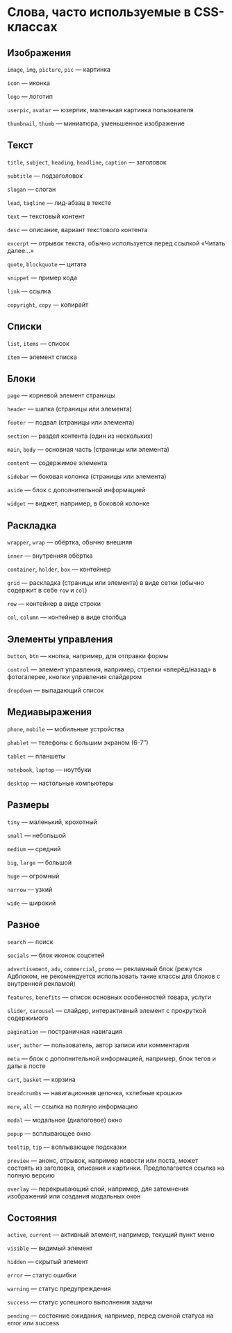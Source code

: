 <h1>Слова, часто используемые в CSS-классах</h1>
<h2>Изображения</h2>
<p><code>image</code>, <code>img</code>, <code>picture</code>, <code>pic</code>&nbsp;&mdash; картинка</p>
<p><code>icon</code>&nbsp;&mdash; иконка</p>
<p><code>logo</code>&nbsp;&mdash; логотип</p>
<p><code>userpic</code>, <code>avatar</code>&nbsp;&mdash; юзерпик, маленькая картинка пользователя</p>
<p><code>thumbnail</code>, <code>thumb</code>&nbsp;&mdash; миниатюра, уменьшенное изображение</p>
<h2>Текст</h2>
<p><code>title</code>, <code>subject</code>, <code>heading</code>, <code>headline</code>, <code>caption</code>&nbsp;&mdash; заголовок</p>
<p><code>subtitle</code>&nbsp;&mdash; подзаголовок</p>
<p><code>slogan</code>&nbsp;&mdash; слоган</p>
<p><code>lead</code>, <code>tagline</code>&nbsp;&mdash; лид-абзац в тексте</p>
<p><code>text</code>&nbsp;&mdash; текстовый контент</p>
<p><code>desc</code>&nbsp;&mdash; описание, вариант текстового контента</p>
<p><code>excerpt</code>&nbsp;&mdash; отрывок текста, обычно используется перед ссылкой &laquo;Читать далее...&raquo;</p>
<p><code>quote</code>, <code>blockquote</code>&nbsp;&mdash; цитата</p>
<p><code>snippet</code>&nbsp;&mdash; пример кода</p>
<p><code>link</code>&nbsp;&mdash; ссылка</p>
<p><code>copyright</code>, <code>copy</code>&nbsp;&mdash; копирайт</p>
<h2>Списки</h2>
<p><code>list</code>, <code>items</code>&nbsp;&mdash; список</p>
<p><code>item</code>&nbsp;&mdash; элемент списка</p>
<h2>Блоки</h2>
<p><code>page</code>&nbsp;&mdash; корневой элемент страницы</p>
<p><code>header</code>&nbsp;&mdash; шапка (страницы или элемента)</p>
<p><code>footer</code>&nbsp;&mdash; подвал (страницы или элемента)</p>
<p><code>section</code>&nbsp;&mdash; раздел контента (один из нескольких)</p>
<p><code>main</code>, <code>body</code>&nbsp;&mdash; основная часть (страницы или элемента)</p>
<p><code>content</code>&nbsp;&mdash; содержимое элемента</p>
<p><code>sidebar</code>&nbsp;&mdash; боковая колонка (страницы или элемента)</p>
<p><code>aside</code>&nbsp;&mdash; блок с дополнительной информацией</p>
<p><code>widget</code>&nbsp;&mdash; виджет, например, в боковой колонке</p>
<h2>Раскладка</h2>
<p><code>wrapper</code>, <code>wrap</code>&nbsp;&mdash; обёртка, обычно внешняя</p>
<p><code>inner</code>&nbsp;&mdash; внутренняя обёртка</p>
<p><code>container</code>, <code>holder</code>, <code>box</code>&nbsp;&mdash; контейнер</p>
<p><code>grid</code>&nbsp;&mdash; раскладка (страницы или элемента) в виде сетки (обычно содержит в себе <code>row</code> и <code>col</code>)</p>
<p><code>row</code>&nbsp;&mdash; контейнер в виде строки</p>
<p><code>col</code>, <code>column</code>&nbsp;&mdash; контейнер в виде столбца</p>
<h2>Элементы управления</h2>
<p><code>button</code>, <code>btn</code>&nbsp;&mdash; кнопка, например, для отправки формы</p>
<p><code>control</code>&nbsp;&mdash; элемент управления, например, стрелки &laquo;вперёд/назад&raquo; в фотогалерее, кнопки управления слайдером</p>
<p><code>dropdown</code>&nbsp;&mdash; выпадающий список</p>
<h2>Медиавыражения</h2>
<p><code>phone</code>, <code>mobile</code>&nbsp;&mdash; мобильные устройства</p>
<p><code>phablet</code>&nbsp;&mdash; телефоны с большим экраном (6-7&Prime;)</p>
<p><code>tablet</code>&nbsp;&mdash; планшеты</p>
<p><code>notebook</code>, <code>laptop</code>&nbsp;&mdash; ноутбуки</p>
<p><code>desktop</code>&nbsp;&mdash; настольные компьютеры</p>
<h2>Размеры</h2>
<p><code>tiny</code>&nbsp;&mdash; маленький, крохотный</p>
<p><code>small</code>&nbsp;&mdash; небольшой</p>
<p><code>medium</code>&nbsp;&mdash; средний</p>
<p><code>big</code>, <code>large</code>&nbsp;&mdash; большой</p>
<p><code>huge</code>&nbsp;&mdash; огромный</p>
<p><code>narrow</code>&nbsp;&mdash; узкий</p>
<p><code>wide</code>&nbsp;&mdash; широкий</p>
<h2>Разное</h2>
<p><code>search</code>&nbsp;&mdash; поиск</p>
<p><code>socials</code>&nbsp;&mdash; блок иконок соцсетей</p>
<p><code>advertisement</code>, <code>adv</code>, <code>commercial</code>, <code>promo</code>&nbsp;&mdash; рекламный блок (режутся Адблоком, не рекомендуется использовать такие классы для блоков с внутренней рекламой)</p>
<p><code>features</code>, <code>benefits</code>&nbsp;&mdash; список основных особенностей товара, услуги</p>
<p><code>slider</code>, <code>carousel</code>&nbsp;&mdash; слайдер, интерактивный элемент с прокруткой содержимого</p>
<p><code>pagination</code>&nbsp;&mdash; постраничная навигация</p>
<p><code>user</code>, <code>author</code>&nbsp;&mdash; пользователь, автор записи или комментария</p>
<p><code>meta</code>&nbsp;&mdash; блок с дополнительной информацией, например, блок тегов и даты в посте</p>
<p><code>cart</code>, <code>basket</code>&nbsp;&mdash; корзина</p>
<p><code>breadcrumbs</code>&nbsp;&mdash; навигационная цепочка, «хлебные крошки»</p>
<p><code>more</code>, <code>all</code>&nbsp;&mdash; ссылка на полную информацию</p>
<p><code>modal</code>&nbsp;&mdash; модальное (диалоговое) окно</p>
<p><code>popup</code>&nbsp;&mdash; всплывающее окно</p>
<p><code>tooltip</code>, <code>tip</code>&nbsp;&mdash; всплывающее подсказки</p>
<p><code>preview</code>&nbsp;&mdash; анонс, отрывок, например новости или поста, может состоять из заголовка, описания и картинки. Предполагается ссылка на полную версию</p>
<p><code>overlay</code>&nbsp;&mdash; перекрывающий слой, например, для затемнения изображений или создания модальных окон</p>
<h2>Состояния</h2>
<p><code>active</code>, <code>current</code>&nbsp;&mdash; активный элемент, например, текущий пункт меню</p>
<p><code>visible</code>&nbsp;&mdash; видимый элемент</p>
<p><code>hidden</code>&nbsp;&mdash; скрытый элемент</p>
<p><code>error</code>&nbsp;&mdash; статус ошибки</p>
<p><code>warning</code>&nbsp;&mdash; статус предупреждения</p>
<p><code>success</code>&nbsp;&mdash; статус успешного выполнения задачи</p>
<p><code>pending</code>&nbsp;&mdash; состояние ожидания, например, перед сменой статуса на error или success</p>